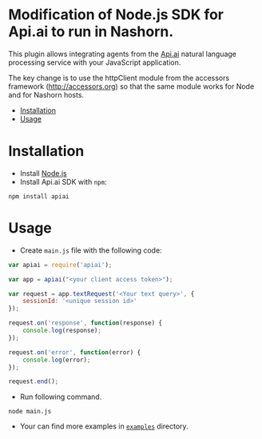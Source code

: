 # Modification of Node.js SDK for Api.ai to run in Nashorn.

This plugin allows integrating agents from the [Api.ai](http://api.ai) natural language processing service with your JavaScript application.

The key change is to use the httpClient module from the accessors
framework (http://accessors.org) so that the same module works for
Node and for Nashorn hosts.

* [Installation](#installation)
* [Usage](#usage)

# Installation

* Install [Node.js](https://nodejs.org/)
* Install Api.ai SDK with `npm`:
```shell
npm install apiai
```

# Usage
* Create `main.js` file with the following code:
```javascript
var apiai = require('apiai');

var app = apiai("<your client access token>");

var request = app.textRequest('<Your text query>', {
    sessionId: '<unique session id>'
});

request.on('response', function(response) {
    console.log(response);
});

request.on('error', function(error) {
    console.log(error);
});

request.end();
```
* Run following command.
```shell
node main.js
```
* Your can find more examples in [`examples`](examples) directory.
